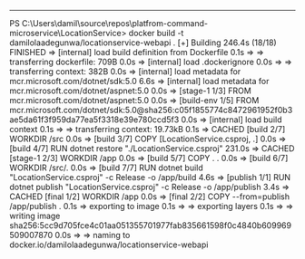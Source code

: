 ﻿**********************************************************************
PS C:\Users\damil\source\repos\platfrom-command-microservice\LocationService> docker build -t damilolaadegunwa/locationservice-webapi .
[+] Building 246.4s (18/18) FINISHED
 => [internal] load build definition from Dockerfile                                                                                                                                          0.1s
 => => transferring dockerfile: 709B                                                                                                                                                          0.0s
 => [internal] load .dockerignore                                                                                                                                                             0.0s
 => => transferring context: 382B                                                                                                                                                             0.0s
 => [internal] load metadata for mcr.microsoft.com/dotnet/sdk:5.0                                                                                                                             6.6s
 => [internal] load metadata for mcr.microsoft.com/dotnet/aspnet:5.0                                                                                                                          0.0s
 => [stage-1 1/3] FROM mcr.microsoft.com/dotnet/aspnet:5.0                                                                                                                                    0.0s
 => [build-env 1/5] FROM mcr.microsoft.com/dotnet/sdk:5.0@sha256:c05f1855774c8472961952f0b3ae5da61f3f959da77ea5f3318e39e780ccd5f3                                                             0.0s
 => [internal] load build context                                                                                                                                                             0.1s
 => => transferring context: 19.73kB                                                                                                                                                          0.1s
 => CACHED [build 2/7] WORKDIR /src                                                                                                                                                           0.0s
 => [build 3/7] COPY [LocationService.csproj, .]                                                                                                                                              0.0s
 => [build 4/7] RUN dotnet restore "./LocationService.csproj"                                                                                                                               231.0s
 => CACHED [stage-1 2/3] WORKDIR /app                                                                                                                                                         0.0s
 => [build 5/7] COPY . .                                                                                                                                                                      0.0s
 => [build 6/7] WORKDIR /src/.                                                                                                                                                                0.0s
 => [build 7/7] RUN dotnet build "LocationService.csproj" -c Release -o /app/build                                                                                                            4.6s
 => [publish 1/1] RUN dotnet publish "LocationService.csproj" -c Release -o /app/publish                                                                                                      3.4s
 => CACHED [final 1/2] WORKDIR /app                                                                                                                                                           0.0s
 => [final 2/2] COPY --from=publish /app/publish .                                                                                                                                            0.1s
 => exporting to image                                                                                                                                                                        0.1s
 => => exporting layers                                                                                                                                                                       0.1s
 => => writing image sha256:5cc9d705fce4c01aa051355701977fab835661598f0c4840b609969509007870                                                                                                  0.0s
 => => naming to docker.io/damilolaadegunwa/locationservice-webapi